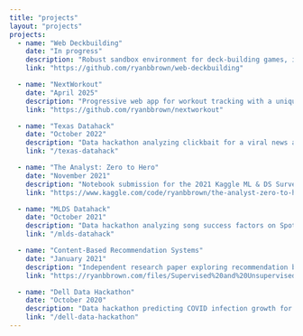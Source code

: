 ```yaml
---
title: "projects"
layout: "projects"
projects:
  - name: "Web Deckbuilding"
    date: "In progress"
    description: "Robust sandbox environment for deck-building games, including live multiplayer capabilities. Used to help me quickly iterate on the board game I'm creating."
    link: "https://github.com/ryanbbrown/web-deckbuilding"

  - name: "NextWorkout"
    date: "April 2025"
    description: "Progressive web app for workout tracking with a unique UI focusing on exercise consistency. Used to manage my chronic pain."
    link: "https://github.com/ryanbbrown/nextworkout"

  - name: "Texas Datahack"
    date: "October 2022"
    description: "Data hackathon analyzing clickbait for a viral news aggregator. We won first place out of 22 teams."
    link: "/texas-datahack"

  - name: "The Analyst: Zero to Hero"
    date: "November 2021"
    description: "Notebook submission for the 2021 Kaggle ML & DS Survey competition, exploring the ambiguity of the \"analyst\" job title. Themed as a role-playing game."
    link: "https://www.kaggle.com/code/ryanbbrown/the-analyst-zero-to-hero/notebook"

  - name: "MLDS Datahack"
    date: "October 2021"
    description: "Data hackathon analyzing song success factors on Spotify. We won first place out of 15 teams."
    link: "/mlds-datahack"

  - name: "Content-Based Recommendation Systems"
    date: "January 2021"
    description: "Independent research paper exploring recommendation based on book content instead of collaborative filtering. Focused on the 52 books I read in 2020."
    link: "https://ryanbbrown.com/files/Supervised%20and%20Unsupervised%20Approaches%20to%20Content-Based%20Recommendation%20Systems.pdf"

  - name: "Dell Data Hackathon"
    date: "October 2020"
    description: "Data hackathon predicting COVID infection growth for the holiday season. We won first place out of 12 teams."
    link: "/dell-data-hackathon"
---
```


